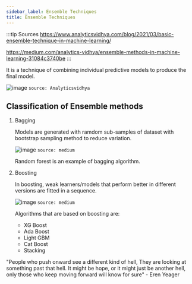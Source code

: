 ```yaml
---
sidebar_label: Ensemble Techniques
title: Ensemble Techniques
---
```


:::tip Sources
https://www.analyticsvidhya.com/blog/2021/03/basic-ensemble-technique-in-machine-learning/

https://medium.com/analytics-vidhya/ensemble-methods-in-machine-learning-31084c3740be
:::

It is a technique of combining individual predictive models to produce the final model.

![image](https://cdn.analyticsvidhya.com/wp-content/uploads/2021/03/Screenshot-from-2021-03-10-14-30-00.png)
`source: Analyticsvidhya`

## Classification of Ensemble methods
1. Bagging 

    Models are generated with ramdom sub-samples of dataset with bootstrap sampling method to reduce variation.

    ![image](https://miro.medium.com/max/1400/1*G279X-1YwECFstqqY_nbIg.jpeg)
    `source: medium`

    Random forest is an example of bagging algorithm.

2. Boosting

    In boosting, weak learners/models that perform better in different versions are fitted in a sequence.

    ![image](https://miro.medium.com/max/1400/1*DKDI6EZJHkw2YgjLVDohiQ.png)
    `source: medium`

    Algorithms that are based on boosting are:
    - XG Boost
    - Ada Boost
    - Light GBM
    - Cat Boost
    - Stacking


"People who push onward see a different kind of hell, They are looking at something past that hell. It might be hope, or it might just be another hell, only those who keep moving forward will know for sure" - Eren Yeager
